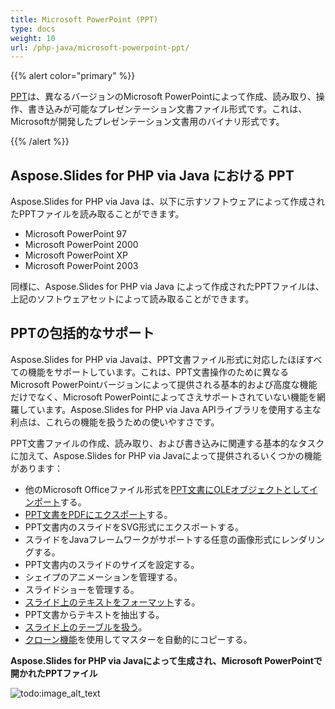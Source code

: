 ```yaml
---
title: Microsoft PowerPoint (PPT)
type: docs
weight: 10
url: /php-java/microsoft-powerpoint-ppt/
---
```


{{% alert color="primary" %}} 

[PPT](https://en.wikipedia.org/wiki/Microsoft_PowerPoint)は、異なるバージョンのMicrosoft PowerPointによって作成、読み取り、操作、書き込みが可能なプレゼンテーション文書ファイル形式です。これは、Microsoftが開発したプレゼンテーション文書用のバイナリ形式です。

{{% /alert %}} 

## **Aspose.Slides for PHP via Java における PPT**
Aspose.Slides for PHP via Java は、以下に示すソフトウェアによって作成されたPPTファイルを読み取ることができます。

- Microsoft PowerPoint 97
- Microsoft PowerPoint 2000
- Microsoft PowerPoint XP
- Microsoft PowerPoint 2003

同様に、Aspose.Slides for PHP via Java によって作成されたPPTファイルは、上記のソフトウェアセットによって読み取ることができます。

## **PPTの包括的なサポート**
Aspose.Slides for PHP via Javaは、PPT文書ファイル形式に対応したほぼすべての機能をサポートしています。これは、PPT文書操作のために異なるMicrosoft PowerPointバージョンによって提供される基本的および高度な機能だけでなく、Microsoft PowerPointによってさえサポートされていない機能を網羅しています。Aspose.Slides for PHP via Java APIライブラリを使用する主な利点は、これらの機能を扱うための使いやすさです。

PPT文書ファイルの作成、読み取り、および書き込みに関連する基本的なタスクに加えて、Aspose.Slides for PHP via Javaによって提供されるいくつかの機能があります：

- 他のMicrosoft Officeファイル形式を[PPT文書にOLEオブジェクトとしてインポート]()する。
- [PPT文書をPDFにエクスポート](/slides/php-java/convert-powerpoint-ppt-and-pptx-to-pdf/)する。
- PPT文書内のスライドをSVG形式にエクスポートする。
- スライドをJavaフレームワークがサポートする任意の画像形式にレンダリングする。
- PPT文書内のスライドのサイズを設定する。
- シェイプのアニメーションを管理する。
- スライドショーを管理する。
- [スライド上のテキストをフォーマット]()する。
- PPT文書からテキストを抽出する。
- [スライド上のテーブルを扱う]()。
- [クローン機能]()を使用してマスターを自動的にコピーする。

**Aspose.Slides for PHP via Javaによって生成され、Microsoft PowerPointで開かれたPPTファイル**

![todo:image_alt_text](microsoft-powerpoint-ppt_1.png)